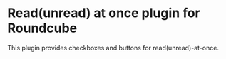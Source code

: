 # Read(unread) at once plugin for Roundcube
This plugin provides checkboxes and buttons for read(unread)-at-once.
